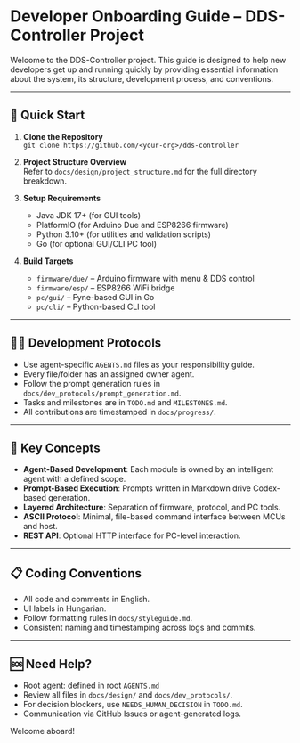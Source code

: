 # Developer Onboarding Guide – DDS-Controller Project

Welcome to the DDS-Controller project. This guide is designed to help new developers get up and running quickly by providing essential information about the system, its structure, development process, and conventions.

---

## 🚀 Quick Start

1. **Clone the Repository**  
   `git clone https://github.com/<your-org>/dds-controller`

2. **Project Structure Overview**  
   Refer to `docs/design/project_structure.md` for the full directory breakdown.

3. **Setup Requirements**
   - Java JDK 17+ (for GUI tools)
   - PlatformIO (for Arduino Due and ESP8266 firmware)
   - Python 3.10+ (for utilities and validation scripts)
   - Go (for optional GUI/CLI PC tool)

4. **Build Targets**
   - `firmware/due/` – Arduino firmware with menu & DDS control
   - `firmware/esp/` – ESP8266 WiFi bridge
   - `pc/gui/` – Fyne-based GUI in Go
   - `pc/cli/` – Python-based CLI tool

---

## 👷‍♂️ Development Protocols

- Use agent-specific `AGENTS.md` files as your responsibility guide.
- Every file/folder has an assigned owner agent.
- Follow the prompt generation rules in `docs/dev_protocols/prompt_generation.md`.
- Tasks and milestones are in `TODO.md` and `MILESTONES.md`.
- All contributions are timestamped in `docs/progress/`.

---

## 🧠 Key Concepts

- **Agent-Based Development**: Each module is owned by an intelligent agent with a defined scope.
- **Prompt-Based Execution**: Prompts written in Markdown drive Codex-based generation.
- **Layered Architecture**: Separation of firmware, protocol, and PC tools.
- **ASCII Protocol**: Minimal, file-based command interface between MCUs and host.
- **REST API**: Optional HTTP interface for PC-level interaction.

---

## 📋 Coding Conventions

- All code and comments in English.
- UI labels in Hungarian.
- Follow formatting rules in `docs/styleguide.md`.
- Consistent naming and timestamping across logs and commits.

---

## 🆘 Need Help?

- Root agent: defined in root `AGENTS.md`
- Review all files in `docs/design/` and `docs/dev_protocols/`.
- For decision blockers, use `NEEDS_HUMAN_DECISION` in `TODO.md`.
- Communication via GitHub Issues or agent-generated logs.

Welcome aboard!
